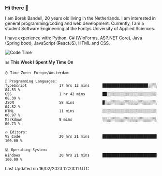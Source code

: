 ### Hi there 👋

I am Borek Bandell, 20 years old living in the Netherlands. I am interested in general programming/coding and web development. Currently, I am a student Software Engineering at the Fontys University of Applied Sciences.

I have experience with: Python, C# (WinForms, ASP.NET Core), Java (Spring boot), JavaScript (ReactJS), HTML and CSS.

<!--START_SECTION:waka-->
![Code Time](http://img.shields.io/badge/Code%20Time-397%20hrs%2017%20mins-blue)

📊 **This Week I Spent My Time On** 

```text
⌚︎ Time Zone: Europe/Amsterdam

💬 Programming Languages: 
TypeScript               17 hrs 12 mins      █████████████████████░░░░   84.53 % 
CSS                      1 hr 42 mins        ██░░░░░░░░░░░░░░░░░░░░░░░   08.39 % 
JSON                     58 mins             █░░░░░░░░░░░░░░░░░░░░░░░░   04.82 % 
HTML                     11 mins             ░░░░░░░░░░░░░░░░░░░░░░░░░   00.97 % 
Markdown                 8 mins              ░░░░░░░░░░░░░░░░░░░░░░░░░   00.73 % 

🔥 Editors: 
VS Code                  20 hrs 21 mins      █████████████████████████   100.00 % 

💻 Operating System: 
Windows                  20 hrs 21 mins      █████████████████████████   100.00 % 

```


 Last Updated on 16/02/2023 12:23:11 UTC
<!--END_SECTION:waka-->

<!--**tcBorek2002/tcBorek2002** is a ✨ _special_ ✨ repository because its `README.md` (this file) appears on your GitHub profile.

Here are some ideas to get you started:

- 🔭 I’m currently working on ...
- 🌱 I’m currently learning ...
- 👯 I’m looking to collaborate on ...
- 🤔 I’m looking for help with ...
- 💬 Ask me about ...
- 📫 How to reach me: ...
- 😄 Pronouns: ...
- ⚡ Fun fact: ...
-->
